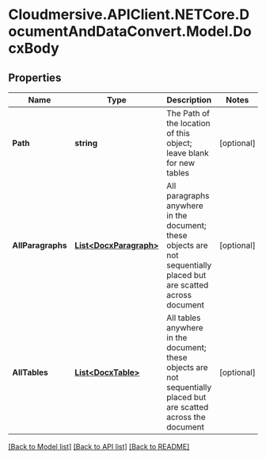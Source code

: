 # Cloudmersive.APIClient.NETCore.DocumentAndDataConvert.Model.DocxBody
## Properties

Name | Type | Description | Notes
------------ | ------------- | ------------- | -------------
**Path** | **string** | The Path of the location of this object; leave blank for new tables | [optional] 
**AllParagraphs** | [**List&lt;DocxParagraph&gt;**](DocxParagraph.md) | All paragraphs anywhere in the document; these objects are not sequentially placed but are scatted across document | [optional] 
**AllTables** | [**List&lt;DocxTable&gt;**](DocxTable.md) | All tables anywhere in the document; these objects are not sequentially placed but are scatted across the document | [optional] 

[[Back to Model list]](../README.md#documentation-for-models) [[Back to API list]](../README.md#documentation-for-api-endpoints) [[Back to README]](../README.md)

